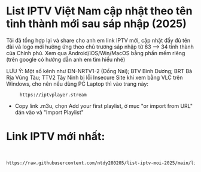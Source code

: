 # List IPTV Việt Nam cập nhật theo tên tỉnh thành mới sau sáp nhập (2025)

Tôi đã tổng hợp lại và share cho anh em link IPTV mới, cập nhật đầy đủ tên đài và logo mới hưởng ứng theo chủ trương sáp nhập từ 63 --> 34 tỉnh thành của Chính phủ. 
Xem qua Android/iOS/Win/MacOS bằng phần mềm riêng (trên google có hướng dẫn anh em tìm hiểu nhé)

LƯU Ý: Một số kênh như ĐN-NRTV1-2 (Đồng Nai); BTV Bình Dương; BRT Bà Rịa Vũng Tàu; TTV2 Tây Ninh bị lỗi Insecure Site khi xem bằng VLC trên Windows, cho nên nếu dùng PC Laptop thì vào trang này:

         https://iptvplayer.stream

- Copy link .m3u, chọn Add your first playlist, ở mục "or import from URL" dán vào và "Import Playlist"

  
# Link IPTV mới nhất:
```markdown


https://raw.githubusercontent.com/ntdy280205/list-iptv-moi-2025/main/list-iptv-moi-nhat-vn.m3u
